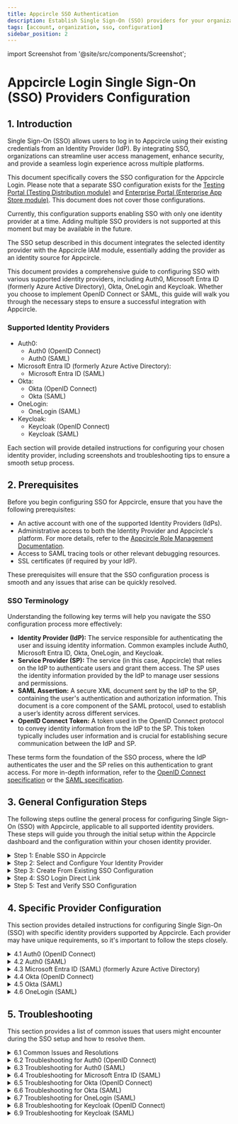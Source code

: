```yaml
---
title: Appcircle SSO Authentication
description: Establish Single Sign-On (SSO) providers for your organization. Enhance security and simplify access across Appcircle's platform.
tags: [account, organization, sso, configuration]
sidebar_position: 2
---
```


import Screenshot from '@site/src/components/Screenshot';

# Appcircle Login Single Sign-On (SSO) Providers Configuration

## 1. Introduction

Single Sign-On (SSO) allows users to log in to Appcircle using their existing credentials from an Identity Provider (IdP). By integrating SSO, organizations can streamline user access management, enhance security, and provide a seamless login experience across multiple platforms.

This document specifically covers the SSO configuration for the Appcircle Login. Please note that a separate SSO configuration exists for the [Testing Portal (Testing Distribution module)](/account/my-organization/integrations/authentications/distribution-sso-authentication) and [Enterprise Portal (Enterprise App Store module)](/account/my-organization/integrations/authentications/store-sso-authentication). This document does not cover those configurations.

Currently, this configuration supports enabling SSO with only one identity provider at a time. Adding multiple SSO providers is not supported at this moment but may be available in the future.

The SSO setup described in this document integrates the selected identity provider with the Appcircle IAM module, essentially adding the provider as an identity source for Appcircle.

This document provides a comprehensive guide to configuring SSO with various supported identity providers, including Auth0, Microsoft Entra ID (formerly Azure Active Directory), Okta, OneLogin and Keycloak. Whether you choose to implement OpenID Connect or SAML, this guide will walk you through the necessary steps to ensure a successful integration with Appcircle.

### Supported Identity Providers

- Auth0:
    - Auth0 (OpenID Connect)
    - Auth0 (SAML)
- Microsoft Entra ID (formerly Azure Active Directory):
    - Microsoft Entra ID (SAML)
- Okta:
    - Okta (OpenID Connect)
    - Okta (SAML)
- OneLogin:
    - OneLogin (SAML)
- Keycloak:
    - Keycloak (OpenID Connect)
    - Keycloak (SAML)

Each section will provide detailed instructions for configuring your chosen identity provider, including screenshots and troubleshooting tips to ensure a smooth setup process.

## 2. Prerequisites

Before you begin configuring SSO for Appcircle, ensure that you have the following prerequisites:

- An active account with one of the supported Identity Providers (IdPs).
- Administrative access to both the Identity Provider and Appcircle's platform. For more details, refer to the [Appcircle Role Management Documentation](/account/my-organization/profile-and-team/role-management#organization-management-permissions).
- Access to SAML tracing tools or other relevant debugging resources.
- SSL certificates (if required by your IdP).

These prerequisites will ensure that the SSO configuration process is smooth and any issues that arise can be quickly resolved.

### SSO Terminology

Understanding the following key terms will help you navigate the SSO configuration process more effectively:

- **Identity Provider (IdP):** The service responsible for authenticating the user and issuing identity information. Common examples include Auth0, Microsoft Entra ID, Okta, OneLogin, and Keycloak.
- **Service Provider (SP):** The service (in this case, Appcircle) that relies on the IdP to authenticate users and grant them access. The SP uses the identity information provided by the IdP to manage user sessions and permissions.
- **SAML Assertion:** A secure XML document sent by the IdP to the SP, containing the user's authentication and authorization information. This document is a core component of the SAML protocol, used to establish a user’s identity across different services.
- **OpenID Connect Token:** A token used in the OpenID Connect protocol to convey identity information from the IdP to the SP. This token typically includes user information and is crucial for establishing secure communication between the IdP and SP.

These terms form the foundation of the SSO process, where the IdP authenticates the user and the SP relies on this authentication to grant access. For more in-depth information, refer to the [OpenID Connect specification](https://openid.net/developers/how-connect-works/) or the [SAML specification](https://docs.oasis-open.org/security/saml/v2.0/saml-core-2.0-os.pdf).

## 3. General Configuration Steps

The following steps outline the general process for configuring Single Sign-On (SSO) with Appcircle, applicable to all supported identity providers. These steps will guide you through the initial setup within the Appcircle dashboard and the configuration within your chosen identity provider.

<details>
    <summary>Step 1: Enable SSO in Appcircle</summary>
  
Begin by enabling SSO within your Appcircle organization settings. Follow these steps:

1. In the Appcircle dashboard, navigate to the **Organization** section located on the far left sidebar.
2. On the **My Organization** screen, select **Integrations** from the left-hand menu.
3. On the **Integrations** screen, locate the **Authentications** section on the far right, find **Appcircle SSO Login**, and click **Add New**.

<Screenshot url='https://cdn.appcircle.io/docs/assets/enable-sso_v4.png' />

4. The **Manage Appcircle SSO Login** window will open, presenting two options:
    - **Create New Authentication**
    - **Create From Existing Authentication**
You can create new configuration or create from existing configuration. Click on the **Create New Authentication** section to create new configuration.
Please refer the **Step 3: Create From Existing SSO Configuration** section in the 3. General Configuration Steps.

<Screenshot url='https://cdn.appcircle.io/docs/assets/appcircle-sso-create-options.png' />

5. The **Create New Authentication** window will open, presenting two options:
    - **Set up OpenID Connect Provider**
    - **Set up SAML SSO Provider**
  

    Select the option that corresponds to the identity provider you will configure.

<Screenshot url='https://cdn.appcircle.io/docs/assets/sso-form_v3.png' />

6. In the setup window, manually enter a unique **Alias** for your organization. This alias is used to create a custom Redirect URI that will be  required for configuring your SSO provider.
7. After setting the alias Appcircle will automatically generate a **Redirect URL** specific to your configuration. This RedirectURL must be used in your identity provider's settings to ensure proper redirection after authentication.

<Screenshot url='https://cdn.appcircle.io/docs/assets/sso-openid1_v3.png' />

Ensure that the alias is unique and easily identifiable, as they are essential for the SSO authentication process. The generated Redirect URL is crucial for your SSO setup, so be sure to copy and save it for use in the following steps.

8. Additionally, enter a **Display Name** for your organization.

</details>

<details>
  <summary>Step 2: Select and Configure Your Identity Provider</summary>

After enabling SSO and setting your alias, proceed to select and configure your identity provider:

1. Depending on the option you selected in the previous step, you will either be configuring an OpenID Connect or SAML provider.
2. Follow the specific steps for your chosen provider to enter the necessary configuration details, including Client ID, Client Secret, and other required parameters.
3. Use the previously generated Redirect URI provided by Appcircle when configuring your identity provider settings to ensure proper redirection after authentication.

Only one SSO provider can be configured at a time.

</details>

<details>
  <summary>Step 3: Create From Existing SSO Configuration</summary>

  Appcircle allows you to create a new SSO configuration based on an existing one, ensuring a smooth and efficient setup experience. 

:::caution

**Important:** If you're using SAML for SSO, some identity providers, like Okta, restrict you to a single SAML Entity ID. In this case, the Create From Existing SSO feature cannot be used.
:::
 
1. Navigate to the **Organization > Integrations > Authentications** section on your dashboard.
2. Select the **Add New** on the **Appcircle SSO Login**

<Screenshot url='https://cdn.appcircle.io/docs/assets/security-authentications.png' /> 

3. Select the **Create New Authentication** and then select the **Create From Existing SSO Configuration**

Existing SSO configurations will be listed in screen. Select one of them and click on **Next**.

<Screenshot url='https://cdn.appcircle.io/docs/assets/sso-create-from-existing.png' /> 

- On the Create SSO Configuration screen, fill in the **Alias** and **Display Name** and **Credential** fields (all other values are prefilled). Customize as needed, then click **Save**.

<Screenshot url='https://cdn.appcircle.io/docs/assets/sso-openid1_v3.png' />

- Copy the Redirect URL and go to your identity provider. Paste it into the appropriate field.

</details>

<details>
  <summary>Step 4: SSO Login Direct Link</summary>

 Appcircle also supports direct SSO login links. Use the following URL format to log in directly using your SSO alias:

- For Cloud-Hosted Appcircle:
`https://my.appcircle.io/sso/{SSO_ALIAS}`
- For Self-Hosted Appcircle:
`https://my.appcircle.{your-domain}/sso/{SSO_ALIAS}`

Replace `{SSO_ALIAS}` with the alias you configured, and if you are using a self-hosted solution, replace `{your-domain}` with your actual domain.

</details>

<details>
  <summary>Step 5: Test and Verify SSO Configuration</summary>

After completing the SSO configuration, it's essential to test and ensure everything is functioning correctly. The following steps outline the testing process.

<details>
  <summary>Step 5.1: Initiate SSO Login</summary>

1. Open an incognito window in your browser to avoid any cached sessions interfering with the test.
2. Navigate to the Appcircle login page and click the **Continue with SSO** button.
3. Enter the SSO Alias you configured earlier and proceed. The alias is used to identify your organization's specific SSO setup.

<Screenshot url="https://cdn.appcircle.io/docs/assets/sso-alias.png" />

</details>

<details>
  <summary>Step 5.2: Account Linking</summary>

1. After entering the alias, if a user with the same email already exists, you should see a confirmation screen prompting you to link your account with the SSO provider.
2. Confirm the account linking by clicking the appropriate button on the confirmation screen.
3. You will receive an email to verify the account linking. Open the email and click the verification link.

<Screenshot url="https://cdn.appcircle.io/docs/assets/sso-linkaccount.png" />

</details>

<details>
  <summary>Step 5.3: Verification via Email</summary>

Once you confirm the account linking, an email will be sent to your registered email address. You must verify your account using the link in this email to complete the process.

1. Open the verification email and click the provided link to confirm your account.
2. After verification, you will be redirected back to the Appcircle dashboard, fully authenticated via SSO.

<Screenshot url="https://cdn.appcircle.io/docs/assets/sso-confirmlink.png" />

</details>

<details>
  <summary>Step 5.4: Final Login</summary>

After verifying your account via email, your SSO setup is complete. From now on, you can log in with your SSO alias or using the direct SSO login link.

:::info

After enabling SSO, the traditional login method using your previous credentials will no longer be available for your organization. Ensure that you can log in successfully using SSO before logging out of any sessions.

:::

</details>
</details>

## 4. Specific Provider Configuration

This section provides detailed instructions for configuring Single Sign-On (SSO) with specific identity providers supported by Appcircle. Each provider may have unique requirements, so it's important to follow the steps closely.

<details>
  <summary>4.1 Auth0 (OpenID Connect)</summary>

Auth0 is a popular identity provider that supports the OpenID Connect protocol, which can be integrated with Appcircle for secure authentication.

#### Step 1: Create an Application in Auth0

To start, log in to your Auth0 dashboard and create a new application for Appcircle:

1. In the Auth0 dashboard, navigate to the **Applications** section.
2. Click **Create Application** and choose a name for your application (e.g., "Appcircle SSO - OpenID").

<Screenshot url="https://cdn.appcircle.io/docs/assets/authcreateapp.png" />

3. Select **Regular Web Applications** as the application type.
4. Click **Create** button.

<Screenshot url="https://cdn.appcircle.io/docs/assets/authwebapp.png" />

5. Once application created, navigate to the **Settings** of application.
6. Take note of the **Client ID** and **Client Secret**, which will be needed later.

<Screenshot url="https://cdn.appcircle.io/docs/assets/authopenidsettings1.png" />

#### Step 2: Configure Callback URLs in Auth0

Next, configure the callback URLs in Auth0 to ensure proper redirection to Appcircle after authentication:

1. In the Auth0 dashboard, go to the **Settings** tab of your application.
2. In the **Allowed Callback URLs** field, enter the Redirect URL that was created using the alias in "Step 1: Enable SSO in Appcircle" from the "3. General Configuration Steps" section.

**Example Callback URL:** `https://auth.appcircle.io/auth/realms/appcircle/broker/identity-{your-alias}/endpoint`

<Screenshot url="https://cdn.appcircle.io/docs/assets/authopenidsettings2.png" />

3. Click on the **Save Changes** button.

#### Step 3: Download OpenID Configuration from Auth0

Instead of writing all the settings of OpenID, you can download the settings file from Auth0 and import in Appcircle. Download the OpenID configuration JSON file from Auth0 with following steps.

1. In the Auth0 dashboard, go to the **Settings** tab of your application.
2. Scroll to the bottom of the page and expand the **Advanced Settings** section.
3. Navigate to the **Endpoints** tab. 
4. Copy and open **OpenID Configuration** URL in different tab in your browser.
5. Save **OpenID Configuration** as json file.

<Screenshot url="https://cdn.appcircle.io/docs/assets/authopenidsettings2.png" />

#### Step 4: Upload OpenID Configuration to Appcircle

Now, upload the OpenID configuration JSON file to Appcircle and complete the configuration:

1. Navigate to the **Set up OpenID Connect Provider** screen in Appcircle, which you accessed during the SSO setup in the "General Configuration Steps."
2. Choose the **Client secret sent as basic auth** as Client Authentication
3. Enter the **Client ID** and **Client Secret** that you noted earlier from Auth0.
4. Upload the downloaded OpenID configuration JSON file to Appcircle.

<Screenshot url="https://cdn.appcircle.io/docs/assets/sso-openid3_v1.png" />

5. Click **Save** to finalize the SSO setup.

#### Step 5: Test the Integration

After configuring the settings, it’s crucial to test the OpenID Connect SSO integration:

:::caution

**Important:** When connecting your Identity Provider, use an incognito window to test the SSO integration. Only log off once you are sure you can log in with your SSO credentials. If the connection fails, review your settings before logging out.

:::

1. Open a incognito window in your browser and initiate a new login session.
2. On the login screen, click the **Login with SSO** button to start the SSO login process

<Screenshot url="https://cdn.appcircle.io/docs/assets/sso-loginbutton.png" />

3. Enter your SSO alias when prompted and click **Continue**.

<Screenshot url="https://cdn.appcircle.io/docs/assets/sso-alias.png" />

4. You will be redirected to the Auth0 login screen. Enter your Auth0 credentials.
5. After successful authentication, you will be redirected back to Appcircle.
6. If a user with your email already exists, you will be prompted to confirm account linking. Confirm account linking and verify it via the email sent to your registered email address.

<Screenshot url="https://cdn.appcircle.io/docs/assets/sso-linkaccount.png" />

7. Once you confirm the account linking, an email will be sent to your registered email address. 

<Screenshot url="https://cdn.appcircle.io/docs/assets/sso-confirmlink.png" />

8. Open the verification email and click the provided link to confirm your account.
9. After verification, you will be redirected back to the Appcircle dashboard, fully authenticated via SSO.

<Screenshot url="https://cdn.appcircle.io/docs/assets/empty-appcircle-dashboard.png" />

</details>

<details>
  <summary>4.2 Auth0 (SAML)</summary>

Auth0 supports the SAML protocol, allowing integration with Appcircle for secure authentication.

#### Step 1: Create a SAML Application in Auth0

To start, log in to your Auth0 dashboard and create a new SAML application for Appcircle:

1. In the Auth0 dashboard, navigate to the **Applications** section.
2. Click **Create Application** and choose a name for your application (e.g., "Appcircle SSO - SAML").

<Screenshot url="https://cdn.appcircle.io/docs/assets/authcreateapp.png" />

3. Select **Regular Web Applications** as the application type.
4. Click **Create** button.

<Screenshot url="https://cdn.appcircle.io/docs/assets/authwebapp.png" />

#### Step 2: Configure SAML Settings in Auth0

Next, configure the SAML settings in Auth0 to ensure it can authenticate and redirect back to Appcircle:

1. Enable the SAML addon for your Auth0 application through the **Addons** tab in your Auth0 application settings.

<Screenshot url="https://cdn.appcircle.io/docs/assets/authsamlsettings1.png" />

2. Navigate to the **Settings** tab in the opened dialog. Use the following JSON settings to configure the SAML addon:

```
    {
      "nameIdentifierFormat": "urn:oasis:names:tc:SAML:1.1:nameid-format:emailAddress",
      "nameIdentifierProbes": [
        "http://schemas.xmlsoap.org/ws/2005/05/identity/claims/emailaddress"
      ]
    }
```

3. In the **Application Callback URL** field, enter the Redirect URL that was created using the alias in "Step 1: Enable SSO in Appcircle" from the "General Configuration Steps" section.

**Example Callback URL:** `https://auth.appcircle.io/auth/realms/appcircle/broker/identity-{your-alias}/endpoint`

<Screenshot url="https://cdn.appcircle.io/docs/assets/authsamlsettings2.png" />

4. Download the **SAML metadata** file from Auth0.

This metadata file will be used in the next step to configure Appcircle.

<Screenshot url="https://cdn.appcircle.io/docs/assets/authsamlsettings3.png" />

#### Step 3: Upload SAML Metadata to Appcircle

Now, upload the SAML metadata file to Appcircle and finalize the configuration:

1. Navigate to the **Set up SAML SSO Provider** screen in Appcircle, which you accessed during the SSO setup in the "General Configuration Steps."
2. Upload the downloaded SAML metadata file to Appcircle.

<Screenshot url="https://cdn.appcircle.io/docs/assets/saml-upload-metadata.png" />

Check that the Redirect and SSO URLs are imported correctly. Ensure the X509 Certificate is imported correctly as well. If you need to enter multiple certificates, separate them with a comma. Be sure to remove any new lines or file headers, as this edit box only accepts a long base64 encoded string.

3. Complete any additional configuration settings in Appcircle as required.
5. Click **Save** to finalize the SSO setup.

**Important:** Ensure all settings match those provided in the SAML metadata file to avoid issues with authentication.

#### Step 4: Test the Integration

After configuring the settings, it’s crucial to test the OpenID Connect SSO integration:

:::caution

**Important:** When connecting your Identity Provider, use an incognito window to test the SSO integration. Only log off once you are sure you can log in with your SSO credentials. If the connection fails, review your settings before logging out.

:::

1. Open a incognito window in your browser and initiate a new login session.
2. On the login screen, click the **Login with SSO** button to start the SSO login process

<Screenshot url="https://cdn.appcircle.io/docs/assets/sso-loginbutton.png" />

3. Enter your SSO alias when prompted and click **Continue**.

<Screenshot url="https://cdn.appcircle.io/docs/assets/sso-alias.png" />

4. You will be redirected to the Auth0 login screen. Enter your Auth0 credentials.
5. After successful authentication, you will be redirected back to Appcircle.
6. If a user with your email already exists, you will be prompted to confirm account linking. Confirm account linking and verify it via the email sent to your registered email address.

<Screenshot url="https://cdn.appcircle.io/docs/assets/sso-linkaccount.png" />

7. Once you confirm the account linking, an email will be sent to your registered email address. 

<Screenshot url="https://cdn.appcircle.io/docs/assets/sso-confirmlink.png" />

8. Open the verification email and click the provided link to confirm your account.
9. After verification, you will be redirected back to the Appcircle dashboard, fully authenticated via SSO.

<Screenshot url="https://cdn.appcircle.io/docs/assets/empty-appcircle-dashboard.png" />

If the test is successful, your integration is complete, and you can start using Auth0 (SAML) as your identity provider for Appcircle.

</details>

<details>
  <summary>4.3 Microsoft Entra ID (SAML) (formerly Azure Active Directory) </summary>

Microsoft Entra ID supports the SAML protocol, allowing integration with Appcircle for secure authentication. This section will guide you through setting up Microsoft Entra ID as your SAML identity provider for Appcircle.

#### Step 1: Access Microsoft Entra and Create an Enterprise Application

First, log in to your Azure portal as an admin:

1. Log in to Azure portal as an admin and navigate to Azure Services and then click Microsoft Entra ID.

<Screenshot url="https://cdn.appcircle.io/docs/assets/azurecreateapp1.png" />

2. In the Azure portal, go to **Enterprise Applications**

<Screenshot url="https://cdn.appcircle.io/docs/assets/azurecreateapp2.png" />

3. Click **New Application**.

<Screenshot url="https://cdn.appcircle.io/docs/assets/azurecreateapp3.png" />

4. Select **Create your own application**, name it (e.g., "Appcircle SSO - SAML").

<Screenshot url="https://cdn.appcircle.io/docs/assets/azurecreateapp4.png" />

5. Choose **Integrate any other application you don't find in the gallery**.

<Screenshot url="https://cdn.appcircle.io/docs/assets/azurecreateapp5.png" />

6. Click **Create** to set up the application.

#### Step 2: Assign Users to the Enterprise Application

Once the enterprise application is created, you need to assign users to it:

1. Navigate to the created enterprise application and click **Users and Groups**.

<Screenshot url="https://cdn.appcircle.io/docs/assets/azureaddusers.png" />

2. Click **Add User/Group**, search for the user you want to assign, select them, and click **Assign**.

<Screenshot url="https://cdn.appcircle.io/docs/assets/azureaddassignment1.png" />

#### Step 3: Configure SAML-based Sign-on in Microsoft Entra ID

Next, configure the SAML-based sign-on for the Microsoft Entra ID application:

1. In the application settings, navigate to **Single sign-on** and select **SAML** as the sign-on method.

<Screenshot url="https://cdn.appcircle.io/docs/assets/azuressosettings1.png" />

2. Click **Edit** under the **Basic SAML Configuration** section, and set the following:

<Screenshot url="https://cdn.appcircle.io/docs/assets/azuressosettings2.png" />

    - **Identifier (Entity ID)**: Enter `https://auth.appcircle.io/auth/realms/appcircle`.
    - **Reply URL (Assertion Consumer Service URL)**: Enter the Redirect URL created using the alias in "Step 1: Enable SSO in Appcircle" from the "General Configuration Steps" section (e.g., `https://auth.appcircle.io/auth/realms/appcircle/broker/identity-{your-alias}/endpoint`).

<Screenshot url="https://cdn.appcircle.io/docs/assets/azuressosettings3.png" />

5. Click **Save** to apply the settings.

#### Step 4: Download and Upload SAML Metadata

Now, download the SAML metadata from Microsoft Entra ID and upload it to Appcircle:

1. In the Azure portal, go to the **SAML Signing Certificate** section and download the **Federation Metadata XML** file.

<Screenshot url="https://cdn.appcircle.io/docs/assets/azuressosettings5.png" />

2. Navigate to the **Set up SAML SSO Provider** screen in Appcircle, which you accessed during the SSO setup in the "General Configuration Steps."
3. Upload the downloaded Federation Metadata XML file to Appcircle.

<Screenshot url="https://cdn.appcircle.io/docs/assets/sso-saml1.png" />

4. Review the settings and click **Save** to finalize the configuration.

#### Step 4: Test the Integration

After configuring the settings, it’s crucial to test the OpenID Connect SSO integration:

:::caution

**Important:** When connecting your Identity Provider, use an incognito window to test the SSO integration. Only log off once you are sure you can log in with your SSO credentials. If the connection fails, review your settings before logging out.

:::

1. Open a incognito window in your browser and initiate a new login session.
2. On the login screen, click the **Login with SSO** button to start the SSO login process

<Screenshot url="https://cdn.appcircle.io/docs/assets/sso-loginbutton.png" />

3. Enter your SSO alias when prompted and click **Continue**.

<Screenshot url="https://cdn.appcircle.io/docs/assets/sso-alias.png" />

4. You will be redirected to the Auth0 login screen. Enter your Auth0 credentials.
5. After successful authentication, you will be redirected back to Appcircle.
6. If a user with your email already exists, you will be prompted to confirm account linking. Confirm account linking and verify it via the email sent to your registered email address.

<Screenshot url="https://cdn.appcircle.io/docs/assets/sso-linkaccount.png" />

7. Once you confirm the account linking, an email will be sent to your registered email address. 

<Screenshot url="https://cdn.appcircle.io/docs/assets/sso-confirmlink.png" />

8. Open the verification email and click the provided link to confirm your account.
9. After verification, you will be redirected back to the Appcircle dashboard, fully authenticated via SSO.

<Screenshot url="https://cdn.appcircle.io/docs/assets/empty-appcircle-dashboard.png" />

If the test is successful, your integration is complete, and you can start using Microsoft Entra ID (SAML) as your identity provider for Appcircle.

</details>

<details>
  <summary>4.4 Okta (OpenID Connect)</summary>

Okta supports the OpenID Connect protocol, allowing integration with Appcircle for secure authentication.

#### Step 1: Create an Application in Okta

To start, log in to your Okta dashboard and create a new application for Appcircle:

1. In the Okta dashboard, navigate to **Applications** and click **Create App Integration**.

<Screenshot url="https://cdn.appcircle.io/docs/assets/oktacreateapp.png" />

2. Select **OIDC - OpenID Connect** as the Sign In Method and **Web Application** as the application type.

<Screenshot url="https://cdn.appcircle.io/docs/assets/oktawebapp.png" />

3. Once created, take note of the **Client ID** and **Client Secret**, which will be needed later.

<Screenshot url="https://cdn.appcircle.io/docs/assets/oktaopenidsettings1.png" />

#### Step 2: Configure Callback URLs in Okta

Next, configure the callback URLs in Okta to ensure proper redirection to Appcircle after authentication:

1. Navigate to the settings of the created application in Okta.
2. Add the Appcircle Redirect URL to the **Sign-in redirect URLs** field.

**Example Redirect URL:** `https://auth.appcircle.io/auth/realms/appcircle/broker/identity-{your-alias}/endpoint`

<Screenshot url="https://cdn.appcircle.io/docs/assets/oktaopenidsettings2.png" />

5. Download the OpenID configuration JSON file from Okta using one of the following URLs:
    - `https://{your_okta_domain}/.well-known/openid-configuration`
    - `https://{your_okta_domain}/oauth2/default/.well-known/openid-configuration?client_id={your_client_id}`

#### Step 3: Upload OpenID Configuration to Appcircle

Now, upload the OpenID configuration JSON file to Appcircle and complete the configuration:

1. Navigate to the **Set up OpenID Connect Provider** screen in Appcircle, which you accessed during the SSO setup in the "General Configuration Steps."
2. Choose the **Client secret sent as basic auth** as Client Authentication
3. Enter the **Client ID** and **Client Secret** that you noted earlier from Okta.
4. Upload the downloaded OpenID configuration JSON file to Appcircle.

<Screenshot url="https://cdn.appcircle.io/docs/assets/sso-openid3_v1.png" />

5. Check that the **Authorization** and **Token URLs** are correctly imported.

<Screenshot url="https://cdn.appcircle.io/docs/assets/sso-openid2_v2.png" />

6. Click **Save** to finalize the SSO setup.

#### Step 4: Test the Integration

After configuring the settings, it’s crucial to test the OpenID Connect SSO integration:

:::caution

**Important:** When connecting your Identity Provider, use an incognito window to test the SSO integration. Only log off once you are sure you can log in with your SSO credentials. If the connection fails, review your settings before logging out.

:::

1. Open a incognito window in your browser and initiate a new login session.
2. On the login screen, click the **Login with SSO** button to start the SSO login process

<Screenshot url="https://cdn.appcircle.io/docs/assets/sso-loginbutton.png" />

3. Enter your SSO alias when prompted and click **Continue**.

<Screenshot url="https://cdn.appcircle.io/docs/assets/sso-alias.png" />

4. You will be redirected to the Auth0 login screen. Enter your Auth0 credentials.

5. After successful authentication, you will be redirected back to Appcircle.

6. If a user with your email already exists, you will be prompted to confirm account linking. Confirm account linking and verify it via the email sent to your registered email address.

<Screenshot url="https://cdn.appcircle.io/docs/assets/sso-linkaccount.png" />

7. Once you confirm the account linking, an email will be sent to your registered email address. 

<Screenshot url="https://cdn.appcircle.io/docs/assets/sso-confirmlink.png" />

8. Open the verification email and click the provided link to confirm your account.
9. After verification, you will be redirected back to the Appcircle dashboard, fully authenticated via SSO.

<Screenshot url="https://cdn.appcircle.io/docs/assets/empty-appcircle-dashboard.png" />

If the test is successful, your integration is complete, and you can start using Okta (SAML) as your identity provider for Appcircle.

</details>

<details>
  <summary>4.5 Okta (SAML)</summary>

Okta supports the SAML protocol, allowing integration with Appcircle for secure authentication.

#### Step 1: Create a SAML Application in Okta

To start, log in to your Okta dashboard and create a new application for Appcircle:

1. In the Okta dashboard, navigate to **Applications** and click **Create App Integration**.

<Screenshot url="https://cdn.appcircle.io/docs/assets/oktacreateapp.png" />

2. Select **SAML 2.0** as the Sign In Method.

<Screenshot url="https://cdn.appcircle.io/docs/assets/oktacreatesaml.png" />

3. Pick a name and optional logo for the app, then click **Next**.

<Screenshot url="https://cdn.appcircle.io/docs/assets/oktasamlsettings1.png" />

#### Step 2: Configure SAML Settings in Okta

Next, configure the SAML settings in Okta to ensure proper authentication and redirection to Appcircle:

1. In the **Single sign-on URL** field, add the Appcircle Redirect URL.

**Example URL:** `https://auth.appcircle.io/auth/realms/appcircle`

3. For the **Audience URI (SP Entity ID)** field, use the same URL.
4. Select **EmailAddress** for the Name ID format.

<Screenshot url="https://cdn.appcircle.io/docs/assets/oktasamlsettings2.png" />

6. Instead of manually configuring all SAML settings in Appcircle, you can download the SAML metadata XML file from Okta:

Click the **Copy** button next to the Metadata URL and open it in another tab to download the XML file.

<Screenshot url="https://cdn.appcircle.io/docs/assets/oktasamlsettings3-new.png" />

#### Step 3: Upload SAML Metadata to Appcircle

Now, upload the SAML metadata XML file to Appcircle to complete the configuration:

1. Navigate to the **Set up SAML SSO Provider** screen in Appcircle, which you accessed during the SSO setup in the "General Configuration Steps."
2. Upload the downloaded SAML metadata XML file to Appcircle.

<Screenshot url="https://cdn.appcircle.io/docs/assets/saml-upload-metadata.png" />

4. Ensure that the Redirect and SSO URLs are imported correctly. You can check if the X509 Certificate is imported correctly as well. If you want to enter multiple certificates you can separate them by using a comma between them. Please be aware that you need to remove any new lines or file headers from this edit box. This edit box only accepts a long base64 encoded string.

7. Click **Save** to finalize the SSO setup.

#### Step 4: Test the Integration

After configuring the settings, it’s crucial to test the OpenID Connect SSO integration:

:::caution

**Important:** When connecting your Identity Provider, use an incognito window to test the SSO integration. Only log off once you are sure you can log in with your SSO credentials. If the connection fails, review your settings before logging out.

:::

1. Open a incognito window in your browser and initiate a new login session.
2. On the login screen, click the **Login with SSO** button to start the SSO login process

<Screenshot url="https://cdn.appcircle.io/docs/assets/sso-loginbutton.png" />

3. Enter your SSO alias when prompted and click **Continue**.

<Screenshot url="https://cdn.appcircle.io/docs/assets/sso-alias.png" />

4. You will be redirected to the Auth0 login screen. Enter your Auth0 credentials.
5. After successful authentication, you will be redirected back to Appcircle.
6. If a user with your email already exists, you will be prompted to confirm account linking. Confirm account linking and verify it via the email sent to your registered email address.

<Screenshot url="https://cdn.appcircle.io/docs/assets/sso-linkaccount.png" />

7. Once you confirm the account linking, an email will be sent to your registered email address. 

<Screenshot url="https://cdn.appcircle.io/docs/assets/sso-confirmlink.png" />

8. Open the verification email and click the provided link to confirm your account.
9. After verification, you will be redirected back to the Appcircle dashboard, fully authenticated via SSO.

<Screenshot url="https://cdn.appcircle.io/docs/assets/empty-appcircle-dashboard.png" />

If the test is successful, your integration is complete, and you can start using Okta (SAML) as your identity provider for Appcircle.

</details>

<details>
  <summary>4.6 OneLogin (SAML)</summary>
  
OneLogin supports the SAML protocol, allowing integration with Appcircle for secure authentication. The Appcircle application is pre-configured in OneLogin, which simplifies the setup process by providing predefined settings.

#### Step 1: Create a SAML Application in OneLogin

To start, log in to your OneLogin dashboard and create a new SAML application for Appcircle:

1. In the OneLogin dashboard, navigate to **Applications** and click **Add App**.
 
<Screenshot url="https://cdn.appcircle.io/docs/assets/oneloginaddapp.png" />

2. In the search box, type **Appcircle** and select it from the search results. The application is pre-configured with the necessary settings, including URLs and certificates.

<Screenshot url="https://cdn.appcircle.io/docs/assets/oneloginfindapp.png" />

3. Pick a name and optional logo for the app, then click **Save**.

<Screenshot url="https://cdn.appcircle.io/docs/assets/oneloginsettings1.png" />

#### Step 2: Configure SAML Settings in OneLogin

Now configure the SAML settings in OneLogin:

1. Write the alias that you have created earlier and click **Save**.

<Screenshot url="https://cdn.appcircle.io/docs/assets/oneloginsettings2.png" />

2. Instead of writing all the settings of SAML, you can download the settings file from OneLogin and upload it. Click the **More Actions** button and click **SAML Metadata**.

<Screenshot url="https://cdn.appcircle.io/docs/assets/oneloginsettings3.png"/>

#### Step 3: Upload SAML Metadata to Appcircle

Now, upload the SAML metadata XML file to Appcircle to complete the configuration:

1. Navigate to the **Set up SAML SSO Provider** screen in Appcircle, which you accessed during the SSO setup in the "General Configuration Steps."
2. Upload the downloaded SAML metadata XML file to Appcircle.

<Screenshot url="https://cdn.appcircle.io/docs/assets/saml-upload-metadata.png" />

3. Ensure that the Redirect and SSO URLs are imported correctly. You can check if the X509 Certificate is imported correctly as well. If you want to enter multiple certificates you can separate them by using a comma between them. Please be aware that you need to remove any new lines or file headers from this edit box. This edit box only accepts a long base64 encoded string.

4. Click **Save** to finalize the SSO setup.

#### Step 4: Test the Integration

After configuring the settings, it’s crucial to test the OpenID Connect SSO integration:

:::caution

**Important:** When connecting your Identity Provider, use an incognito window to test the SSO integration. Only log off once you are sure you can log in with your SSO credentials. If the connection fails, review your settings before logging out.

:::

1. Open a incognito window in your browser and initiate a new login session.
2. On the login screen, click the **Login with SSO** button to start the SSO login process

<Screenshot url="https://cdn.appcircle.io/docs/assets/sso-loginbutton.png" />

3. Enter your SSO alias when prompted and click **Continue**.

<Screenshot url="https://cdn.appcircle.io/docs/assets/sso-alias.png" />

4. You will be redirected to the Auth0 login screen. Enter your Auth0 credentials.
5. After successful authentication, you will be redirected back to Appcircle.
6. If a user with your email already exists, you will be prompted to confirm account linking. Confirm account linking and verify it via the email sent to your registered email address.

<Screenshot url="https://cdn.appcircle.io/docs/assets/sso-linkaccount.png" />

7. Once you confirm the account linking, an email will be sent to your registered email address. 

<Screenshot url="https://cdn.appcircle.io/docs/assets/sso-confirmlink.png" />

8. Open the verification email and click the provided link to confirm your account.
9. After verification, you will be redirected back to the Appcircle dashboard, fully authenticated via SSO.

<Screenshot url="https://cdn.appcircle.io/docs/assets/empty-appcircle-dashboard.png" />

If the test is successful, your integration is complete, and you can start using OneLogin (SAML) as your identity provider for Appcircle.

</details>

## 5. Troubleshooting

This section provides a list of common issues that users might encounter during the SSO setup and how to resolve them.


<details>
  <summary>6.1 Common Issues and Resolutions</summary>

- **Misconfigured SAML Assertions:** Ensure that the SAML assertions are correctly configured with the appropriate attributes and claims. Incorrect settings here can lead to failed logins.
- **Incorrect Redirect URIs:** Verify that the Redirect URIs configured in your identity provider match the ones set in Appcircle. Mismatches can cause authentication failures.
- **Token Mismatches:** If you encounter token mismatches, ensure that the correct Client ID, Client Secret, and endpoints are configured in both Appcircle and the identity provider.
- **Metadata Import Issues:** If the metadata import fails, manually check the SAML metadata for formatting errors or missing elements that may cause issues during import.
- **SSO Alias Not Recognized:** Make sure the SSO alias entered matches the one configured in Appcircle. Any discrepancies could prevent successful authentication.
- **Account Linking Problems:** If account linking fails, verify that the user’s email address in the identity provider matches the one in Appcircle.

</details>

<details>
  <summary>6.2 Troubleshooting for Auth0 (OpenID Connect)</summary>

- **Callback URL Mismatch:** Ensure that the callback URL in Auth0 matches the one configured in Appcircle. This mismatch often causes authentication failures.
- **Invalid or Missing Redirect URIs:** Ensure that the redirect URIs in both Auth0 and Appcircle match exactly. Any mismatch, even in trailing slashes, can cause authentication to fail.
- **Invalid Client ID/Secret:** Verify that the Client ID and Secret are correctly entered in Appcircle’s SSO settings. Regenerate these values in Auth0 if needed.
- **Logs Don't Show Successful Login Event:** If the user successfully logs in with the identity provider, but the Appcircle logs do not show a successful login event, check the SAML Authentication Assertion returned by the IdP or analyze the HTTP trace for any discrepancies in Appcircle.
- **Misconfigured Scopes:** Ensure that the scopes requested in Appcircle match those defined in Auth0. Mismatches can lead to login failures.

</details>

<details>
  <summary>6.3 Troubleshooting for Auth0 (SAML)</summary>

- **Attribute Mapping Problems:** Verify that the attributes sent by Auth0 match those expected by Appcircle.
- **Token Mismatch:** Ensure the tokens issued by Auth0 match the expected format in Appcircle.
- **Incorrect Assertion Consumer Service (ACS) URL:** Verify that the ACS URL in Auth0 matches the one configured in Appcircle’s SSO settings.
- **SAML Assertion Issues:** Use tools like a SAML debugger to check the contents of the SAML assertion for correct format and expected values before entering them into Appcircle.
- **IdP Login Page Doesn't Display:** If the IdP login page fails to display, ensure the correct SSO URL is being used in Appcircle and that the binding method (HTTP-POST or HTTP-Redirect) is properly configured.
- **Certificate Issues:** Ensure the SAML certificate in Auth0 is valid and correctly configured. Invalid certificates can prevent proper authentication in Appcircle.

</details>

<details>
  <summary>6.4 Troubleshooting for Microsoft Entra ID (SAML)</summary>

- **Incorrect SAML Response:** Check that all required claims and attributes are configured correctly in Microsoft Entra ID.
- **Certificate Expiration:** Ensure that the SAML signing certificate used by Microsoft Entra ID is valid and not expired.
- **Misconfigured Claims or Attributes:** Ensure that the claims and attributes being sent from Microsoft Entra ID are correctly mapped and expected by Appcircle. Mismatches can lead to failed logins or incomplete user profiles.
- **Redirect Loop:** This often occurs due to incorrect reply URLs or session issues. Verify the reply URL in Microsoft Entra ID matches the one in Appcircle and that session cookies are correctly managed.
- **Invalid Certificate or Encryption Issues:** Ensure that the certificates used for signing and encryption are valid and correctly configured in both Microsoft Entra ID and Appcircle’s SSO settings. Expired certificates are a common cause of failures in SAML setups.
- **Unassigned Users:** Ensure that users are assigned to the enterprise application in Microsoft Entra ID. Unassigned users cannot authenticate through Appcircle.

</details>

<details>
  <summary>6.5 Troubleshooting for Okta (OpenID Connect)</summary>

- **Invalid Client ID/Secret:** Verify the Client ID and Secret in Appcircle match those configured in Okta.
- **Incorrect Scopes Configuration:** Ensure that the correct scopes, like `openid`, `profile`, and `email`, are requested by the client application and match those configured in Appcircle. Okta will reject requests with unsupported or misconfigured scopes.
- **Token Validation Issues:** Use Okta’s introspection endpoint for remote validation of access tokens to ensure they have not been revoked or expired in Appcircle’s SSO integration.
- **Key Rotation Problems:** Regularly update the public keys used by Okta in Appcircle’s SSO settings to ensure continuous validation of tokens, as Okta automatically rotates these keys multiple times a year.
- **Invalid Redirect URI:** Ensure that the redirect URI in Okta matches the one specified in Appcircle. Mismatches can cause authentication failures.
- **403 Forbidden Errors:** Ensure the user has the necessary permissions and that the application is set up correctly in Okta to prevent access issues in Appcircle.

</details>

<details>
  <summary>6.6 Troubleshooting for Okta (SAML)</summary>

- **Certificate Errors:** Verify that the SAML certificate used in Okta is valid and has not expired.
- **Incorrect ACS URL:** Ensure the Assertion Consumer Service (ACS) URL in Okta matches the one configured in Appcircle.
- **Signing and Encryption Issues:** Verify that both signing and encryption certificates are correctly configured and up to date in both Okta and Appcircle. Expired or incorrectly installed certificates are a common cause of SAML failures.
- **Misconfigured SAML Responses:** Use Okta’s SAML troubleshooting tools to validate the SAML response, ensuring that all required fields are present and correctly formatted before integrating with Appcircle.
- **Invalid SSO URL or Mismatched Entity IDs:** Confirm that the SSO URL and Entity ID configured in Okta are correctly set up in Appcircle’s SSO settings to prevent login issues or errors in the authentication process.
- **Clock Skew:** Ensure the system clocks of both Okta and Appcircle are synchronized to avoid timing issues in the authentication process.

</details>

<details>
  <summary>6.7 Troubleshooting for OneLogin (SAML)</summary>

- **SSO Errors Due to Incorrect URLs:** Ensure that the SAML Assertion Consumer Service (ACS) URL and other SSO URLs in OneLogin match those in Appcircle.
- **SAML Metadata Misconfiguration:** Ensure that the SAML metadata imported into OneLogin is current and accurately reflects Appcircle’s SSO requirements. Update the metadata periodically to avoid integration issues.
- **Incomplete Attribute Mapping:** Verify that all necessary user attributes are mapped from OneLogin to Appcircle to avoid incomplete user sessions or missing information.
- **Account Linking Failures:** Ensure that user email addresses match between OneLogin and Appcircle. Discrepancies in user data can prevent successful account linking.
- **Certificate Expiration:** Verify that the SAML signing certificate in OneLogin is valid and not expired to ensure seamless authentication with Appcircle.

</details>

<details>
  <summary>6.8 Troubleshooting for Keycloak (OpenID Connect)</summary>

- **Invalid Client ID/Secret:** Verify that the Client ID and Secret from Keycloak are correctly entered in Appcircle.
- **Incorrect Redirect URI:** Ensure that the redirect URIs match between Keycloak and Appcircle.
- **Incorrect Client Configuration:** Ensure that the client settings in Keycloak, including redirect URIs and client secrets, are correctly configured to match those in Appcircle’s SSO settings.
- **Key Rotation Issues:** Periodically check for key rotations in Keycloak and update the keys in Appcircle’s SSO configuration to avoid validation errors.
- **OIDC Token Mismatches:** Validate that the tokens issued by Keycloak match the expected format in Appcircle, including the correct scopes and audience claims.
- **Token Signature Verification Failures:** Ensure the public key in Appcircle matches the one used by Keycloak for token signing.

</details>

<details>
  <summary>6.9 Troubleshooting for Keycloak (SAML)</summary>

- **Certificate Mismatches:** Ensure the SAML certificate in Keycloak matches what Appcircle expects.
- **SAML Response Issues:** Verify that the NameID format and attribute mapping are configured correctly.
- **ACS URL Errors:** Ensure the Assertion Consumer Service (ACS) URL in Keycloak matches the one configured in Appcircle.
- **Assertion Signing Problems:** Ensure that the assertions are properly signed and that the correct signing algorithm is used in both Keycloak and Appcircle. Mismatches in signing algorithms can lead to failed authentication attempts.
- **SAML Assertion Format Issues:** Use a SAML debugging tool to validate the format and content of the SAML assertions before configuring them in Appcircle. Ensure that all required fields, such as the audience and recipient, are correctly set.
- **Misconfigured SAML Bindings:** Verify that the correct SAML binding method (e.g., POST or Redirect) is configured in both Keycloak and Appcircle to ensure smooth communication during the SSO process.
- **Invalid Certificate Configuration:** Ensure that the SAML signing certificate used in Keycloak is valid and correctly configured in Appcircle. Expired or incorrectly configured certificates can cause authentication failures.
- **Clock Synchronization Issues:** Ensure that the system clocks of both Keycloak and Appcircle are synchronized to prevent timing-related authentication errors, such as expired assertions.

</details>